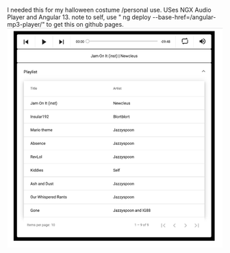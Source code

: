 I needed this for my halloween costume /personal use. USes NGX Audio Player and Angular 13.
note to self, use " ng deploy --base-href=/angular-mp3-player/" to get this on github pages.
<img src="https://github.com/Jazzyspoon/angular-mp3-player/blob/master/src/assets/mp3playerjazzyspoon.png"></img>
